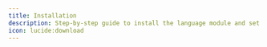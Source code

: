 ```yaml
---
title: Installation
description: Step-by-step guide to install the language module and set up the necessary environment to start using it.
icon: lucide:download
---
```

